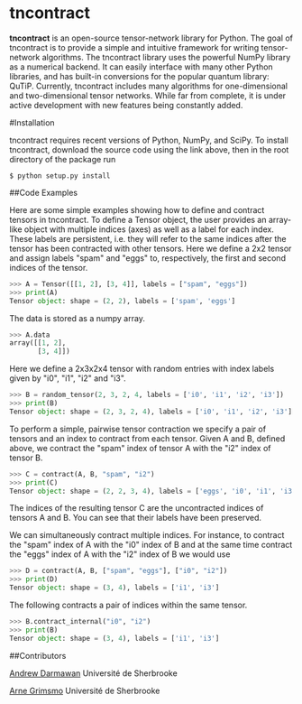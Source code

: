 # tncontract
**tncontract** is an open-source tensor-network library for Python. The goal of tncontract is to provide a simple and intuitive framework for writing tensor-network algorithms. The tncontract library uses the powerful NumPy library as a numerical backend. It can easily interface with many other Python libraries, and has built-in conversions for the popular quantum library: QuTiP. Currently, tncontract includes many algorithms for one-dimensional and two-dimensional tensor networks. While far from complete, it is under active development with new features being constantly added.

#Installation

tncontract requires recent versions of Python, NumPy, and SciPy. To install tncontract, download the source code using the link above, then in the root directory of the package run

```shell
$ python setup.py install
```

##Code Examples

Here are some simple examples showing how to define and contract tensors in tncontract. To define a Tensor object, the user provides an array-like object with multiple indices (axes) as well as a label for each index. These labels are persistent, i.e. they will refer to the same indices after the tensor has been contracted with other tensors. Here we define a 2x2 tensor and assign labels "spam" and "eggs" to, respectively, the first and second indices of the tensor.
```python
>>> A = Tensor([[1, 2], [3, 4]], labels = ["spam", "eggs"])
>>> print(A)
Tensor object: shape = (2, 2), labels = ['spam', 'eggs']
```
The data is stored as a numpy array.
```python
>>> A.data
array([[1, 2],
       [3, 4]])
```

Here we define a 2x3x2x4 tensor with random entries with index labels given by "i0", "i1", "i2" and "i3".
```python 
>>> B = random_tensor(2, 3, 2, 4, labels = ['i0', 'i1', 'i2', 'i3'])
>>> print(B)
Tensor object: shape = (2, 3, 2, 4), labels = ['i0', 'i1', 'i2', 'i3']
```

To perform a simple, pairwise tensor contraction we specify a pair of tensors and an index to contract from each tensor. Given A and B, defined above, we contract the "spam" index of tensor A with the "i2" index of tensor B.

```python
>>> C = contract(A, B, "spam", "i2")
>>> print(C)
Tensor object: shape = (2, 2, 3, 4), labels = ['eggs', 'i0', 'i1', 'i3']
```
The indices of the resulting tensor C are the uncontracted indices of tensors A and B. You can see that their labels have been preserved. 

We can simultaneously contract multiple indices. For instance, to contract the "spam" index of A with the "i0" index of B and at the same time contract the "eggs" index of A with the "i2" index of B we would use
```python
>>> D = contract(A, B, ["spam", "eggs"], ["i0", "i2"])
>>> print(D)
Tensor object: shape = (3, 4), labels = ['i1', 'i3']
```

The following contracts a pair of indices within the same tensor.
```python
>>> B.contract_internal("i0", "i2")
>>> print(B)
Tensor object: shape = (3, 4), labels = ['i1', 'i3']
```

##Contributors

[Andrew Darmawan](https://github.com/andrewdarmawan) Université de Sherbrooke

[Arne Grimsmo](https://github.com/arnelg) Université de Sherbrooke
